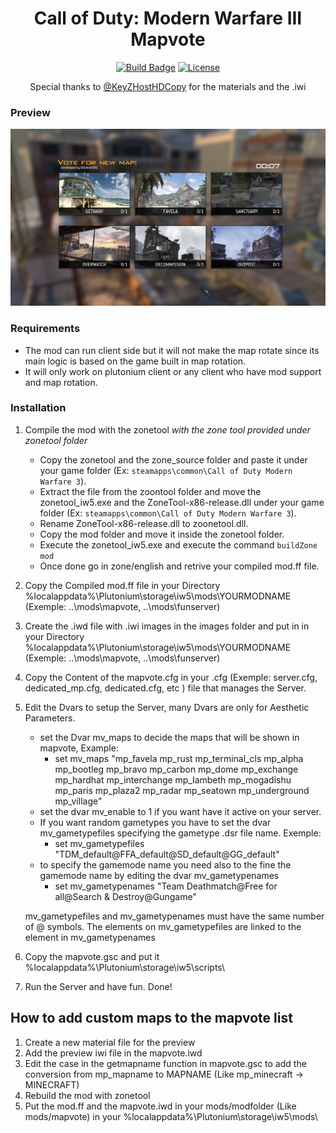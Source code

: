 <div id="header" align="center">
  <h1>Call of Duty: Modern Warfare III Mapvote</h1>

  [![Build Badge](https://img.shields.io/badge/Developed_by-DoktorSAS-brightgreen?style=for-the-badge&logo=x)](https://twitter.com/DoktorSAS)
  [![License](https://img.shields.io/badge/LICENSE-GPL--3.0-blue?style=for-the-badge&logo=appveyor)](LICENSE)

Special thanks to [@KeyZHostHDCopy](https://twitter.com/KeyZHostHDCopy) for the materials and the .iwi
</div>

### Preview
![preview](iw5_preview.png)

### Requirements
- The mod can run client side but it will not make the map rotate since its main logic is based on the game built in map rotation.
- It will only work on plutonium client or any client who have mod support and map rotation.

### Installation

 1) Compile the mod with the zonetool *with the zone tool provided under zonetool folder*
    - Copy the zonetool and the zone_source folder and paste it under your game folder (Ex: `steamapps\common\Call of Duty Modern Warfare 3`).
    - Extract the file from the zoontool folder and move the zonetool_iw5.exe and the ZoneTool-x86-release.dll under your game folder  (Ex: `steamapps\common\Call of Duty Modern Warfare 3`).
    - Rename ZoneTool-x86-release.dll to zoonetool.dll.
    - Copy the mod folder and move it inside the zonetool folder.
    - Execute the zonetool_iw5.exe and execute the command `buildZone mod`
    - Once done go in zone/english and retrive your compiled mod.ff file.
 3) Copy the Compiled mod.ff file in your Directory %localappdata%\Plutonium\storage\iw5\mods\YOURMODNAME (Exemple: ..\mods\mapvote, ..\mods\funserver)
 4) Create the .iwd file with .iwi images in the images folder and put in in your Directory %localappdata%\Plutonium\storage\iw5\mods\YOURMODNAME (Exemple: ..\mods\mapvote, ..\mods\funserver)
 5) Copy the Content of the mapvote.cfg in your .cfg (Exemple: server.cfg, dedicated_mp.cfg, dedicated.cfg, etc ) file that manages the Server.
 6) Edit the Dvars to setup the Server, many Dvars are only for Aesthetic Parameters.
    - set the Dvar mv_maps to decide the maps that will be shown in mapvote, Example:
        - set mv_maps "mp_favela mp_rust mp_terminal_cls mp_alpha mp_bootleg mp_bravo mp_carbon mp_dome mp_exchange mp_hardhat mp_interchange mp_lambeth mp_mogadishu mp_paris mp_plaza2 mp_radar mp_seatown mp_underground mp_village"
    - set the dvar mv_enable to 1 if you want have it active on your server.
    - If you want random gametypes you have to set the dvar mv_gametypefiles specifying the gametype .dsr file name. Exemple:
        - set mv_gametypefiles "TDM_default@FFA_default@SD_default@GG_default"
    - to specify the gamemode name you need also to the fine the gamemode name by editing the dvar mv_gametypenames
        - set mv_gametypenames "Team Deathmatch@Free for all@Search & Destroy@Gungame"
    
    mv_gametypefiles and mv_gametypenames must have the same number of @ symbols. The elements on mv_gametypefiles 
    are linked to the element in mv_gametypenames
 5) Copy the mapvote.gsc and put it %localappdata%\Plutonium\storage\iw5\scripts\
 6) Run the Server and have fun. Done!

## How to add custom maps to the mapvote list
  1) Create a new material file for the preview
  2) Add the preview iwi file in the mapvote.iwd
  3) Edit the case in the getmapname function in mapvote.gsc to add the conversion from mp_mapname to MAPNAME (Like mp_minecraft -> MINECRAFT)
  3) Rebuild the mod with zonetool
  4) Put the mod.ff and the mapvote.iwd in your mods/modfolder (Like mods/mapvote) in your %localappdata%\Plutonium\storage\iw5\mods\
